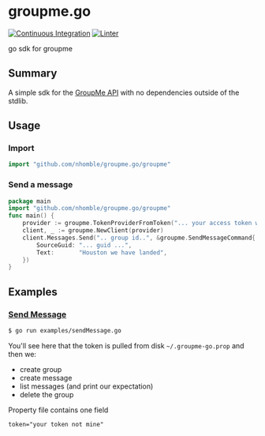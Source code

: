 # groupme.go
[![Continuous Integration](https://github.com/nhomble/groupme.go/workflows/continuous-integration/badge.svg)](https://github.com/nhomble/groupme.go/actions)
[![Linter](https://github.com/nhomble/groupme.go/workflows/Linter/badge.svg)](https://github.com/nhomble/groupme.go/actions?query=workflow%3ALinter)

go sdk for groupme

## Summary
A simple sdk for the [GroupMe API](https://dev.groupme.com/) with no dependencies outside of the stdlib.

## Usage
### Import
```go
import "github.com/nhomble/groupme.go/groupme"
```

### Send a message
```go
package main 
import "github.com/nhomble/groupme.go/groupme"
func main() {
    provider := groupme.TokenProviderFromToken("... your access token with groupme ....")
    client, _ := groupme.NewClient(provider)
    client.Messages.Send(".. group id..", &groupme.SendMessageCommand{
        SourceGuid: "... guid ...",
        Text:       "Houston we have landed",
    })
}
```

## Examples
### [Send Message](examples/sendMessage/main.go)
```sh
$ go run examples/sendMessage.go
```

You'll see here that the token is pulled from disk ```~/.groupme-go.prop``` and then we:
- create group
- create message
- list messages (and print our expectation)
- delete the group

Property file contains one field
```
token="your token not mine"
```
